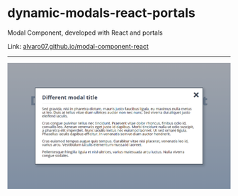 # dynamic-modals-react-portals
Modal Component, developed with React and portals


Link: [alvaro07.github.io/modal-component-react](https://alvaro07.github.io/modal-component-react/)

---

![alt text](/preview-image.png "Preview image")
